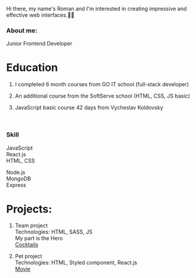 Hi there, my name's Roman and I'm interested in creating impressive and effective web interfaces.👨‍💻 

### About me:

 Junior Frontend Developer 

# Education

  1. I completed 6 month courses from GO IT school (full-stack developer)    

  2. An additional course from the SoftServe school (HTML, CSS, JS basic)     

  3. JavaScript basic course 42 days from Vycheslav Koldovsky

  <br/>
  
### Skill    
JavaScript <br />
React.js  <br />
HTML, CSS  <br />

Node.js <br />
MongoDB <br />
Express <br />

# Projects:
1. Team project <br />
Technologies: HTML, SASS, JS <br />
My part is the Hero <br />
[Cocktails](https://cldblz.github.io/cocktails/)

2. Pet project <br />
Technologies: HTML, Styled component, React.js <br />
[Movie](https://romanxz92.github.io/my-movie/)

